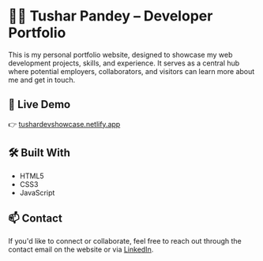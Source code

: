 # 🧑‍💻 Tushar Pandey – Developer Portfolio

This is my personal portfolio website, designed to showcase my web development projects, skills, and experience. It serves as a central hub where potential employers, collaborators, and visitors can learn more about me and get in touch.

## 🚀 Live Demo

👉 [tushardevshowcase.netlify.app](https://tushardevshowcase.netlify.app/)

## 🛠️ Built With

- HTML5
- CSS3
- JavaScript

## 📫 Contact

If you'd like to connect or collaborate, feel free to reach out through the contact email on the website or via [LinkedIn](https://www.linkedin.com/in/tushar-pandey-3a6831249/).
